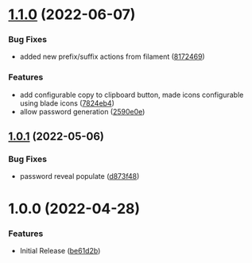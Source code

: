 # [1.1.0](https://github.com/phpsa/filament-password-reveal/compare/v1.0.1...v1.1.0) (2022-06-07)


### Bug Fixes

* added new prefix/suffix actions from filament ([8172469](https://github.com/phpsa/filament-password-reveal/commit/8172469185b84abc43d256b6b6ddba250d7ef40b))


### Features

* add configurable copy to clipboard button, made icons configurable using blade icons ([7824eb4](https://github.com/phpsa/filament-password-reveal/commit/7824eb48c75556e5aa54adf84112784b9d34378a))
* allow password generation ([2590e0e](https://github.com/phpsa/filament-password-reveal/commit/2590e0e82b249da8ade0b9c81d00109e976fd509))

## [1.0.1](https://github.com/phpsa/filament-password-reveal/compare/v1.0.0...v1.0.1) (2022-05-06)


### Bug Fixes

* password reveal populate ([d873f48](https://github.com/phpsa/filament-password-reveal/commit/d873f4870407518a9c61630de89a54709817beff))

# 1.0.0 (2022-04-28)


### Features

* Initial Release ([be61d2b](https://github.com/phpsa/filament-password-reveal/commit/be61d2b68ee600c706c11b60901814cf7654ad2b))
